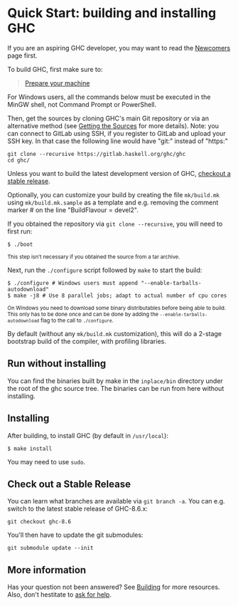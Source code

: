 # Quick Start: building and installing GHC



If you are an aspiring GHC developer, you may want to read the [Newcomers](newcomers) page first.



To build GHC, first make sure to:


>
>
> [Prepare your machine](building/preparation)
>
>


For Windows users, all the commands below must be executed in the MinGW shell, not Command Prompt or PowerShell.



Then, get the sources by cloning GHC's main Git repository or via an alternative method (see [Getting the Sources](building/getting-the-sources) for more details). Note: you can connect to GitLab using SSH, if you register to GitLab and upload your SSH key. In that case the following line would have "git:" instead of "https:"


```
git clone --recursive https://gitlab.haskell.org/ghc/ghc
cd ghc/
```


Unless you want to build the latest development version of GHC, [checkout a stable release](building/quick-start#).



Optionally, you can customize your build by creating the file `mk/build.mk` using `mk/build.mk.sample` as a template and e.g. removing the comment marker \# on the line "BuildFlavour = devel2".



If you obtained the repository via `git clone --recursive`, you will need to first run:


```
$ ./boot
```


<sub>This step isn't necessary if you obtained the source from a tar archive.</sub>



Next, run the `./configure` script followed by `make` to start the build:


```
$ ./configure # Windows users must append "--enable-tarballs-autodownload"
$ make -j8 # Use 8 parallel jobs; adapt to actual number of cpu cores
```


<sub>On Windows you need to download some binary distributables before being able to build.  This only has to be done once and can be done by adding the `--enable-tarballs-autodownload` flag to the call to `./configure`.</sub>



By default (without any `mk/build.mk` customization), this will do a 2-stage bootstrap build of the compiler, with profiling libraries.


## Run without installing



You can find the binaries built by make in the `inplace/bin` directory under the root of the ghc source tree. The binaries can be run from here without installing.


## Installing



After building, to install GHC (by default in `/usr/local`):


```
$ make install
```


You may need to use `sudo`.





## Check out a Stable Release



You can learn what branches are available via ```git branch -a```. You can e.g. switch to the latest stable release of GHC-8.6.x:


```
git checkout ghc-8.6
```


You'll then have to update the git submodules:


```
git submodule update --init
```

## More information



Has your question not been answered? See [Building](building) for more resources. Also, don't hestitate to [ask for help](mailing-lists-and-irc).


